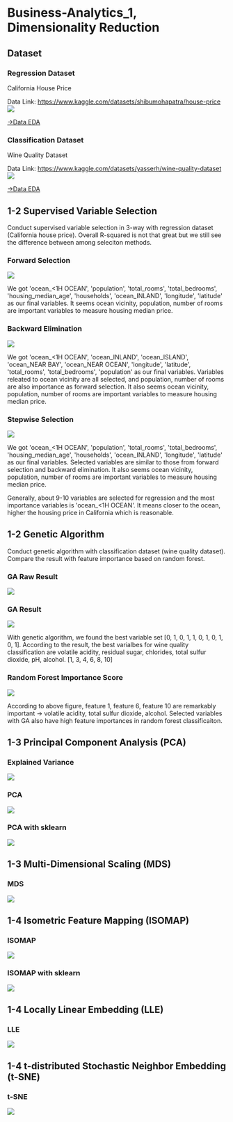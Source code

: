 # Business-Analytics_1, Dimensionality Reduction 

## Dataset 
### Regression Dataset

California House Price

Data Link: https://www.kaggle.com/datasets/shibumohapatra/house-price
![](https://github.com/goeunchae/Business-Analytics_1/blob/main/pics/EDA_housing_raw.PNG)

[->Data EDA](https://github.com/goeunchae/Business-Analytics_1/tree/main/EDA_housing.ipynb)


### Classification Dataset

Wine Quality Dataset

Data Link: https://www.kaggle.com/datasets/yasserh/wine-quality-dataset
![](https://github.com/goeunchae/Business-Analytics_1/blob/main/pics/EDA_wine_raw.PNG)

[->Data EDA](https://github.com/goeunchae/Business-Analytics_1/tree/main/EDA_wine.ipynb)

## 1-2 Supervised Variable Selection 

Conduct supervised variable selection in 3-way with regression dataset (California house price). 
Overall R-squared is not that great but we still see the difference between among seleciton methods.


### Forward Selection 
![](https://github.com/goeunchae/Business-Analytics_1/blob/main/pics/1_2_forward_selection.png)


We got 'ocean_<1H OCEAN', 'population', 'total_rooms', 'total_bedrooms', 'housing_median_age', 'households', 'ocean_INLAND', 'longitude', 'latitude' as our final variables. It seems ocean vicinity, population, number of rooms are important variables to measure housing median price. 

### Backward Elimination
![](https://github.com/goeunchae/Business-Analytics_1/blob/main/pics/1_2_backward_elimination.png)


We got 'ocean_<1H OCEAN', 'ocean_INLAND', 'ocean_ISLAND', 'ocean_NEAR BAY', 'ocean_NEAR OCEAN', 'longitude', 'latitude', 'total_rooms', 'total_bedrooms', 'population' as our final variables. Variables releated to ocean vicinity are all selected, and population, number of rooms are also importance as forward selection. It also seems ocean vicinity, population, number of rooms are important variables to measure housing median price. 


### Stepwise Selection
![](https://github.com/goeunchae/Business-Analytics_1/blob/main/pics/1_2_stepwise_selection.png)

We got 'ocean_<1H OCEAN', 'population', 'total_rooms', 'total_bedrooms', 'housing_median_age', 'households', 'ocean_INLAND', 'longitude', 'latitude' as our final variables. Selected variables are similar to those from forward selection and backward elimination. It also seems ocean vicinity, population, number of rooms are important variables to measure housing median price. 

Generally, about 9-10 variables are selected for regression and the most importance variables is 'ocean_<1H OCEAN'. It means closer to the ocean, higher the housing price in California which is reasonable. 


## 1-2 Genetic Algorithm

Conduct genetic algorithm with classification dataset (wine quality dataset). Compare the result with feature importance based on random forest. 


### GA Raw Result 
![](https://github.com/goeunchae/Business-Analytics_1/blob/main/pics/1_2_GA_results.PNG)

### GA Result 
![](https://github.com/goeunchae/Business-Analytics_1/blob/main/pics/1_2_GA_wine.PNG)

With genetic algorithm, we found the best variable set [0, 1, 0, 1, 1, 0, 1, 0, 1, 0, 1]. According to the result, the best varialbes for wine quality classification are volatile acidity, residual sugar, chlorides, total sulfur dioxide, pH, alcohol. [1, 3, 4, 6, 8, 10]

### Random Forest Importance Score 
![](https://github.com/goeunchae/Business-Analytics_1/blob/main/pics/1_2_feature_importance.png)

According to above figure, feature 1, feature 6, feature 10 are remarkably important -> volatile acidity, total sulfur dioxide, alcohol. 
Selected variables with GA also have high feature importances in random forest classificaiton. 


## 1-3 Principal Component Analysis (PCA) 
### Explained Variance 
![](https://github.com/goeunchae/Business-Analytics_1/blob/main/pics/1_3_percentage_of_explained_variance.png)

### PCA 
![](https://github.com/goeunchae/Business-Analytics_1/blob/main/pics/1_3_pca_results.png)

### PCA with sklearn  
![](https://github.com/goeunchae/Business-Analytics_1/blob/main/pics/1_3_pca_sklearn.png)


## 1-3 Multi-Dimensional Scaling (MDS) 
### MDS
![](https://github.com/goeunchae/Business-Analytics_1/blob/main/pics/1_3_MDS_sklearn.png)

## 1-4 Isometric Feature Mapping (ISOMAP) 
### ISOMAP
![](https://github.com/goeunchae/Business-Analytics_1/blob/main/pics/1_4_isomap_results.png)

### ISOMAP with sklearn
![](https://github.com/goeunchae/Business-Analytics_1/blob/main/pics/1_4_isomap_results_with_sklearn.png)

## 1-4 Locally Linear Embedding (LLE) 
### LLE
![](https://github.com/goeunchae/Business-Analytics_1/blob/main/pics/1_4_LLE_results.png)

## 1-4 t-distributed Stochastic Neighbor Embedding (t-SNE)  
### t-SNE
![](https://github.com/goeunchae/Business-Analytics_1/blob/main/pics/1_4_t-SNE_results.png)

